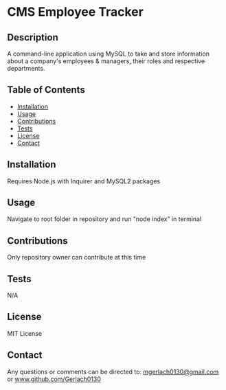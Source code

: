   # CMS Employee Tracker

  ## Description

  A command-line application using MySQL to take and store information about a company's employees & managers, their roles and respective departments.

  ## Table of Contents
  * [Installation](#installation)
  * [Usage](#usage)
  * [Contributions](#contributions)
  * [Tests](#tests)
  * [License](#license)
  * [Contact](#contact)

  
  ## Installation

  Requires Node.js with Inquirer and MySQL2 packages

  ## Usage

  Navigate to root folder in repository and run "node index" in terminal

  ## Contributions

  Only repository owner can contribute at this time

  ## Tests

  N/A

  ## License

  MIT License

  ## Contact

  Any questions or comments can be directed to: mgerlach0130@gmail.com or www.github.com/Gerlach0130